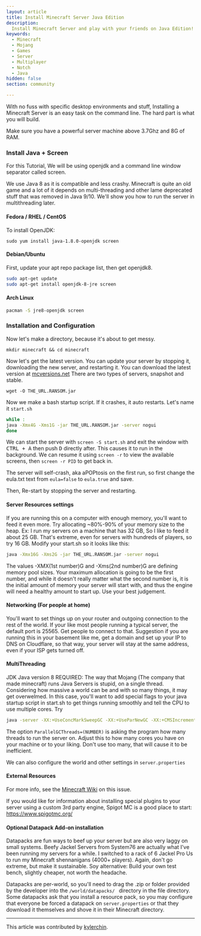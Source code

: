 ```yaml
---
layout: article
title: Install Minecraft Server Java Edition
description: 
  Install Minecraft Server and play with your friends on Java Edition!
keywords:
  - Minecraft
  - Mojang
  - Games
  - Server
  - Multiplayer
  - Notch
  - Java
hidden: false
section: community

---
```


With no fuss with specific desktop environments and stuff, Installing a Minecraft Server is an easy task on the command line. The hard part is what you will build.

Make sure you have a powerful server machine above 3.7Ghz and 8G of RAM.

### Install Java + Screen

For this Tutorial, We will be using openjdk and a command line window separator called screen.

We use Java 8 as it is compatible and less crashy. Minecraft is quite an old game and a lot of it depends on multi-threading and other lame deprecated stuff that was removed in Java 9/10. We'll show you how to run the server in multithreading later.

#### Fedora / RHEL / CentOS

To install OpenJDK:  

```
sudo yum install java-1.8.0-openjdk screen
```

#### Debian/Ubuntu

First, update your apt repo package list, then get openjdk8.

```bash
sudo apt-get update
sudo apt-get install openjdk-8-jre screen
```

#### Arch Linux

```bash
pacman -S jre8-openjdk screen
```

### Installation and Configuration

Now let's make a directory, because it's about to get messy.

```
mkdir minecraft && cd minecraft
```

Now let's get the latest version. You can update your server by stopping it, downloading the new server, and restarting it. You can download the latest version at [mcversions.net](https://mcversions.net) There are two types of servers, snapshot and stable.

```
wget -O THE_URL.RANSOM.jar
```

Now we make a bash startup script. If it crashes, it auto restarts. Let's name it `start.sh`

```bash
while :
java -Xmx4G -Xms1G -jar THE_URL.RANSOM.jar -server nogui
done
```

We can start the server with `screen -S start.sh` and exit the window with <kbd>CTRL + A</kbd> then push <kbd>D</kbd> directly after. This causes it to run in the background. We can resume it using `screen -r` to view the available screens, then `screen -r PID` to get back in.  

The server will self-crash, aka aPOPtosis on the first run, so first change the eula.txt text from `eula=false` to `eula.true` and save.

Then, Re-start by stopping the server and restarting.  

#### Server Resources settings

If you are running this on a computer with enough memory, you'll want to feed it even more. Try allocating ~80%-90% of your memory size to the heap. Ex: I run my servers on a machine that has 32 GB, So I like to feed it about 25 GB. That's extreme, even for servers with hundreds of players, so try 16 GB. Modify your start.sh so it looks like this:
```bash
java -Xmx16G -Xms2G -jar THE_URL.RANSOM.jar -server nogui
```
The values -XMX(1st number)G and -Xms(2nd number)G are defining memory pool sizes. Your maximum allocation is going to be the first number, and while it doesn't really matter what the second number is, it is the initial amount of memory your server will start with, and thus the engine will need a healthy amount to start up. Use your best judgement.

#### Networking (For people at home)
You'll want to set things up on your router and outgoing connection to the rest of the world. If your like most people running a typical server, the default port is 25565. Get people to connect to that. Suggestion if you are running this in your basement like me, get a domain and set up your IP to DNS on Cloudflare, so that way, your server will stay at the same address, even if your ISP gets turned off.

#### MultiThreading
JDK Java version 8 REQUIRED:
The way that Mojang (The company that made minecraft) runs Java Servers is stupid, on a single thread. Considering how massive a world can be and with so many things, it may get overwelmed. In this case, you'll want to add special flags to your java startup script in start.sh to get things running smoothly and tell the CPU to use multiple cores. Try
```bash
java -server -XX:+UseConcMarkSweepGC -XX:+UseParNewGC -XX:+CMSIncrementalPacing -XX:ParallelGCThreads=7 -XX:+AggressiveOpts -Xms1G -Xmx8G -jar THE_URL.RANSOM.jar -server nogui```
```

The option ```ParallelGCThreads=(NUMBER)``` is asking the program how many threads to run the server on. Adjust this to how many cores you have on your machine or to your liking. Don't use too many, that will cause it to be inefficient.

We can also configure the world and other settings in `server.properties`  

#### External Resources

For more info, see the [Minecraft Wiki](https://minecraft.gamepedia.com/Tutorials/Setting_up_a_server) on this issue.

If you would like for information about installing special plugins to your server using a custom 3rd party engine, Spigot MC is a good place to start: https://www.spigotmc.org/

#### Optional Datapack Add-on installation

Datapacks are fun ways to beef up your server but are also very laggy on small systems. Beefy Jackel Servers from System76 are actually what I've been running my servers for a while. I switched to a rack of 6 Jackel Pro Us to run my Minecraft shennanigans (4000+ players). Again, don't go extreme, but make it sustainable. Soy alternative: Build your own test bench, slightly cheaper, not worth the headache.

Datapacks are per-world, so you'll need to drag the .zip or folder provided by the developer into the ```/world/datapacks/ ``` directory in the file directory. Some datapacks ask that you install a resource pack, so you may configure that everyone be forced a datapack on ```server.properties``` or that they download it themselves and shove it in their Minecraft directory.

---

This article was contributed by [kylerchin](https://github.com/kylerchin).
